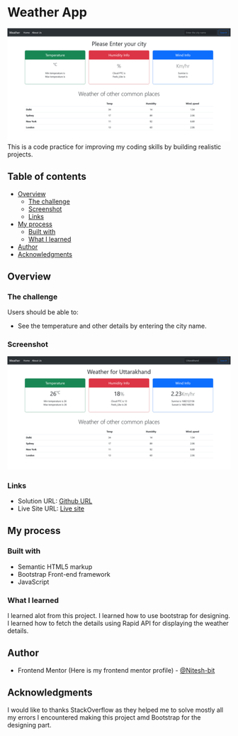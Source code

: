 # Weather App

![Starting page design preview for the Weather App](./design/Screenshot1.png)
This is a code practice for improving my coding skills by building realistic projects.

## Table of contents

- [Overview](#overview)
  - [The challenge](#the-challenge)
  - [Screenshot](#screenshot)
  - [Links](#links)
- [My process](#my-process)
  - [Built with](#built-with)
  - [What I learned](#what-i-learned)
- [Author](#author)
- [Acknowledgments](#acknowledgments)

## Overview

### The challenge

Users should be able to:

- See the temperature and other details by entering the city name.

### Screenshot

![](./design/Screenshot2.png)

### Links

- Solution URL: [Github URL](https://github.com/Nitesh-bit/Weather-App)
- Live Site URL: [Live site]()

## My process

### Built with

- Semantic HTML5 markup
- Bootstrap Front-end framework
- JavaScript

### What I learned

I learned alot from this project.
I learned how to use bootstrap for designing.
I learned how to fetch the details using Rapid API for displaying the weather details.

## Author

- Frontend Mentor (Here is my frontend mentor profile) - [@Nitesh-bit](https://www.frontendmentor.io/profile/Nitesh-bit)

## Acknowledgments

I would like to thanks StackOverflow as they helped me to solve mostly all my errors I encountered making this project amd Bootstrap for the designing part.
